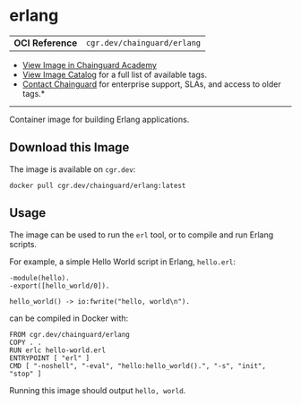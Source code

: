 <!--monopod:start-->
# erlang
| | |
| - | - |
| **OCI Reference** | `cgr.dev/chainguard/erlang` |


* [View Image in Chainguard Academy](https://edu.chainguard.dev/chainguard/chainguard-images/reference/erlang/overview/)
* [View Image Catalog](https://console.enforce.dev/images/catalog) for a full list of available tags.
* [Contact Chainguard](https://www.chainguard.dev/chainguard-images) for enterprise support, SLAs, and access to older tags.*

---
<!--monopod:end-->

<!--overview:start-->
Container image for building Erlang applications.
<!--overview:end-->

<!--getting:start-->
## Download this Image
The image is available on `cgr.dev`:

```
docker pull cgr.dev/chainguard/erlang:latest
```
<!--getting:end-->

<!--body:start-->
## Usage

The image can be used to run the `erl` tool, or to compile and run Erlang scripts.

For example, a simple Hello World script in Erlang, `hello.erl`:

```
-module(hello).
-export([hello_world/0]).

hello_world() -> io:fwrite("hello, world\n").
```

can be compiled in Docker with:

```
FROM cgr.dev/chainguard/erlang
COPY . .
RUN erlc hello-world.erl
ENTRYPOINT [ "erl" ]
CMD [ "-noshell", "-eval", "hello:hello_world().", "-s", "init", "stop" ]
```

Running this image should output `hello, world`.
<!--body:end-->
